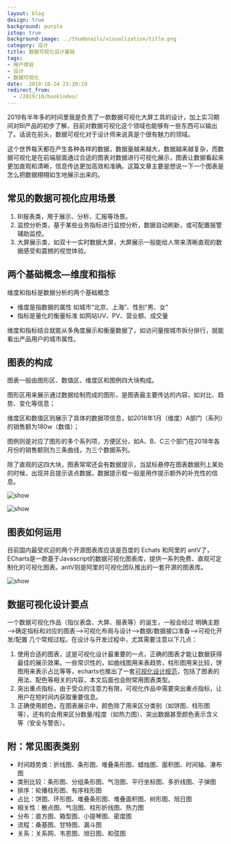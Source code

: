 ```yaml
---
layout: blog
design: true
background: purple
istop: true
background-image: ../thumbnails/visualization/title.png
category: 设计
title: 数据可视化设计基础
tags:
- 用户体验
- 设计
- 数据可视化
date:  2019-10-24 23:30:19
redirect_from:
  - /2019/10/bookindex/
---
```


2019有半年多的时间里我是负责了一款数据可视化大屏工具的设计，加上实习期间对BI产品的初步了解，目前对数据可视化这个领域也能够有一些东西可以输出了。话说在前头，数据可视化对于设计师来说真是个很有魅力的领域。

这个世界每天都在产生各种各样的数据，数据量越来越大，数据越来越复杂，而数据可视化是在前端层面通过合适的图表对数据进行可视化展示，图表让数据看起来更加直观和清晰，信息传达更加高效和准确。这篇文章主要是想说一下一个图表是怎么把数据栩栩如生地展示出来的。

## 常见的数据可视化应用场景

1. BI报表类，用于展示、分析、汇报等场景。
2. 监控分析类，基于某些业务指标进行监控分析，数据自动刷新，或可配置报警辅助监控。
3. 大屏展示类，如双十一实时数据大屏，大屏展示一般能给人带来清晰直观的数据感受和震撼的视觉体验。

## 两个基础概念—维度和指标

维度和指标是数据分析的两个基础概念

- 维度是指数据的属性  如城市“北京、上海”、性别“男、女”
- 指标是量化的衡量标准 如网站UV、PV、营业额、成交量

维度和指标结合就能从多角度展示和衡量数据了，如访问量按城市拆分排行，就能看出产品用户的城市属性。

## 图表的构成

图表一般由图形区、数值区、维度区和图例四大块构成。

图形区用来展示通过数据绘制而成的图形，是图表最主要传达的内容，如对比、趋势、变化等信息；

维度区和数值区则展示了具体的数据项信息，如2018年1月（维度）A部门（系列）的销售额为180w（数值）；

图例则是对应了图形的多个系列项，方便区分，如A、B、C三个部门在2018年各月份的销售额则为三条曲线，为三个数据系列。

除了直观的这四大块，图表常常还会有数据提示，当鼠标悬停在图表数据列上某处的时候，出现并且提示该点数据，数据提示框一般是用作提示额外的补充性的信息。

![show](http://zhuangzhuangmiao.github.io/thumbnails/visualization/d1.png)

![show](http://zhuangzhuangmiao.github.io/thumbnails/visualization/d2.png)

## 图表如何运用

目前国内最受欢迎的两个开源图表库应该是百度的 Echats 和阿里的 antV了， ECharts是一款基于Javascript的数据可视化图表库，提供一系列免费、直观可定制化的可视化图表。antV则是阿里的可视化团队推出的一套开源的图表库。

![show](http://zhuangzhuangmiao.github.io/thumbnails/visualization/d3.png)

## 数据可视化设计要点

一个数据可视化作品（指仪表盘、大屏、报表等）的诞生，一般会经过  明确主题—>确定指标和对应的图表—>可视化布局与设计—>数据/数据接口准备—>可视化开发/配置 几个常规过程。在设计与开发过程中，尤其需要注意以下几点：

1. 使用合适的图表，这是可视化设计最重要的一点，正确的图表才能让数据获得最佳的展示效果。一些常识性的，如曲线图用来表趋势，柱形图用来比较，饼图用来表示占比等等，echarts也推出了一套[可视化设计规范](https://vis.baidu.com/chartusage/overview/)，包括了图表的用法、配色等相关的内容，本文后面也会附常用图表类型。
2. 突出重点指标，由于受众的注意力有限，可视化作品中需要突出重点指标，让用户在短时间内获取重要信息。
3. 正确使用颜色，在图表展示中，颜色除了用来区分类别（如饼图、柱形图等），还有的会用来区分数量/程度（如热力图）、突出数据甚至颜色表示含义等（安全与警告）。

## 附：常见图表类别

- 时间趋势类：折线图、条形图、堆叠条形图、蜡烛图、面积图、时间轴、瀑布图
- 类别比较：条形图、分组条形图、气泡图、平行坐标图、多折线图、子弹图
- 排序：轮播柱形图、有序柱形图
- 占比：饼图、环形图、堆叠条形图、堆叠面积图、树形图、旭日图
- 相关性：散点图、气泡图、柱形折线图、热力图
- 分布：直方图、箱型图、小提琴图、密度图
- 流程：桑基图、甘特图、漏斗图
- 关系：关系网、韦恩图、旭日图、和弦图